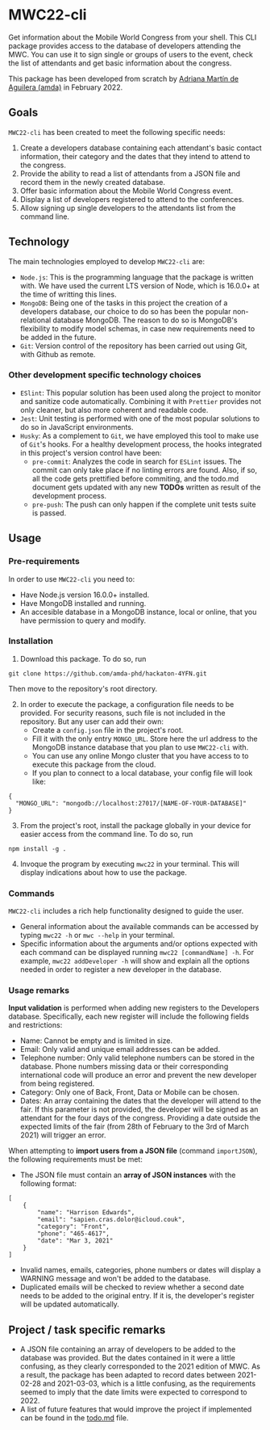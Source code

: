 # MWC22-cli

Get information about the Mobile World Congress from your shell. This CLI package provides access to the database of developers attending the MWC. You can use it to sign single or groups of users to the event, check the list of attendants and get basic information about the congress.

This package has been developed from scratch by [Adriana Martín de Aguilera (amda)](https://github.com/amda-phd/) in February 2022.

## Goals
`MWC22-cli` has been created to meet the following specific needs:
1. Create a developers database containing each attendant's basic contact information, their category and the dates that they intend to attend to the congress.
2. Provide the ability to read a list of attendants from a JSON file and record them in the newly created database.
3. Offer basic information about the Mobile World Congress event.
4. Display a list of developers registered to attend to the conferences.
5. Allow signing up single developers to the attendants list from the command line.

## Technology
The main technologies employed to develop `MWC22-cli` are:
- `Node.js`: This is the programming language that the package is written with. We have used the current LTS version of Node, which is 16.0.0+ at the time of writting this lines.
- `MongoDB`: Being one of the tasks in this project the creation of a developers database, our choice to do so has been the popular non-relational database MongoDB. The reason to do so is MongoDB's flexibility to modify model schemas, in case new requirements need to be added in the future.
- `Git`: Version control of the repository has been carried out using Git, with Github as remote.

### Other development specific technology choices
- `ESlint`: This popular solution has been used along the project to monitor and sanitize code automatically. Combining it with `Prettier` provides not only cleaner, but also more coherent and readable code.
- `Jest`: Unit testing is performed with one of the most popular solutions to do so in JavaScript environments.
- `Husky`: As a complement to `Git`, we have employed this tool to make use of `Git`'s hooks. For a healthy development process, the hooks integrated in this project's version control have been:
  - `pre-commit`: Analyzes the code in search for `ESLint` issues. The commit can only take place if no linting errors are found. Also, if so, all the code gets prettified before commiting, and the todo.md document gets updated with any new **TODOs** written as result of the development process.
  - `pre-push`: The push can only happen if the complete unit tests suite is passed.

## Usage
### Pre-requirements
In order to use `MWC22-cli` you need to:
- Have Node.js version 16.0.0+ installed.
- Have MongoDB installed and running.
- An accesible database in a MongoDB instance, local or online, that you have permission to query and modify.

### Installation
1. Download this package. To do so, run
```
git clone https://github.com/amda-phd/hackaton-4YFN.git
```
Then move to the repository's root directory.

2. In order to execute the package, a configuration file needs to be provided. For security reasons, such file is not included in the repository. But any user can add their own:
    - Create a `config.json` file in the project's root.
    - Fill it with the only entry `MONGO_URL`. Store here the url address to the MongoDB instance database that you plan to use `MWC22-cli` with.
    - You can use any online Mongo cluster that you have access to to execute this package from the cloud.
    - If you plan to connect to a local database, your config file will look like:
  ```
{
    "MONGO_URL": "mongodb://localhost:27017/[NAME-OF-YOUR-DATABASE]"
}
  ```
3. From the project's root, install the package globally in your device for easier access from the command line. To do so, run
```
npm install -g .
```
4. Invoque the program by executing `mwc22` in your terminal. This will display indications about how to use the package.

### Commands
`MWC22-cli` includes a rich help functionality designed to guide the user.
- General information about the available commands can be accessed by typing `mwc22 -h` or `mwc --help` in your terminal.
- Specific information about the arguments and/or options expected with each command can be displayed running `mwc22 [commandName] -h`. For example, `mwc22 addDeveloper -h` will show and explain all the options needed in order to register a new developer in the database.

### Usage remarks
**Input validation** is performed when adding new registers to the Developers database. Specifically, each new register will include the following fields and restrictions:
- Name: Cannot be empty and is limited in size.
- Email: Only valid and unique email addresses can be added.
- Telephone number: Only valid telephone numbers can be stored in the database. Phone numbers missing data or their corresponding international code will produce an error and prevent the new developer from being registered.
- Category: Only one of Back, Front, Data or Mobile can be chosen.
- Dates: An array containing the dates that the developer will attend to the fair. If this parameter is not provided, the developer will be signed as an attendant for the four days of the congress. Providing a date outside the expected limits of the fair (from 28th of February to the 3rd of March 2021) will trigger an error.

When attempting to **import users from a JSON file** (command `importJSON`), the following requirements must be met:
- The JSON file must contain an **array of JSON instances** with the following format:
```
[
	{
		"name": "Harrison Edwards",
		"email": "sapien.cras.dolor@icloud.couk",
		"category": "Front",
		"phone": "465-4617",
		"date": "Mar 3, 2021"
	}
]
```
- Invalid names, emails, categories, phone numbers or dates will display a WARNING message and won't be added to the database.
- Duplicated emails will be checked to review whether a second date needs to be added to the original entry. If it is, the developer's register will be updated automatically.

## Project / task specific remarks
- A JSON file containing an array of developers to be added to the database was provided. But the dates contained in it were a little confusing, as they clearly corresponded to the 2021 edition of MWC. As a result, the package has been adapted to record dates between 2021-02-28 and 2021-03-03, which is a little confusing, as the requirements seemed to imply that the date limits were expected to correspond to 2022.
- A list of future features that would improve the project if implemented can be found in the [todo.md](https://github.com/amda-phd/mwc22-cli/todo.md) file.
